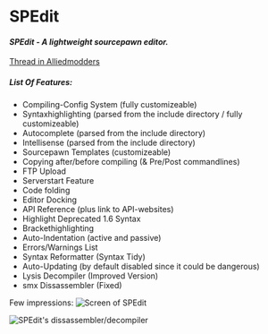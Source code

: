 # SPEdit
#### _SPEdit - A lightweight sourcepawn editor._

[Thread in Alliedmodders](https://forums.alliedmods.net/showthread.php?t=259917)

##### List Of Features:
* Compiling-Config System (fully customizeable)
* Syntaxhighlighting (parsed from the include directory / fully customizeable)
* Autocomplete (parsed from the include directory)
* Intellisense (parsed from the include directory)
* Sourcepawn Templates (customizeable)
* Copying after/before compiling (& Pre/Post commandlines)
* FTP Upload
* Serverstart Feature
* Code folding
* Editor Docking
* API Reference (plus link to API-websites)
* Highlight Deprecated 1.6 Syntax
* Brackethighlighting
* Auto-Indentation (active and passive)
* Errors/Warnings List
* Syntax Reformatter (Syntax Tidy)
* Auto-Updating (by default disabled since it could be dangerous)
* Lysis Decompiler (Improved Version)
* smx Dissassembler (Fixed)

Few impressions:
![Screen of SPEdit](http://www.imageupload.co.uk/images/2015/03/15/SPEdit_Demo2.png)

![SPEdit's dissassembler/decompiler](https://www.imageupload.co.uk/images/2015/03/26/SpeditLysis1.png)